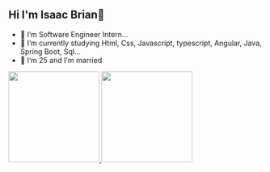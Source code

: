 ## Hi I'm Isaac Brian👋

- 🔭 I’m Software Engineer Intern...
- 🌱 I’m currently studying Html, Css, Javascript, typescript, Angular, Java, Spring Boot, Sql...
- 👯 I’m 25 and I'm married

<div>
  <a href="https://beacons.ai/Isaacbrian21">
   <img height="180em" src="https://github-readme-stats.vercel.app/api?username=Isaacbrian21&show_icons=true&theme=dark&include_all_commits=true&count_private=true"/>
   <img height="180em" src="https://github-readme-stats.vercel.app/api/top-langs/?username=Isaacbrian21&layout=compact&langs_count=16&theme=dark"/>
</div>
